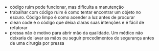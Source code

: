 - código ruim pode funcionar, mas dificulta a manutenção
- trabalhar com código ruim é como tentar encontrar um objeto no escuro. Código limpo é como acender a luz antes de procurar
- clean code é o código que deixa claras suas intenções e é fácil de refatorar
- pressa não é motivo para abrir mão da qualidade. Um médico não deixaria de lavar as mãos ou seguir procedimentos de segurança antes de uma cirurgia por pressa
